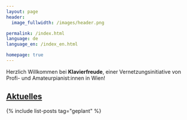 ```yaml
---
layout: page
header:
  image_fullwidth: /images/header.png

permalink: /index.html
language: de
language_en: /index_en.html

homepage: true
---
```


Herzlich Willkommen bei <b>Klavierfreude</b>, einer
Vernetzungsinitiative von Profi- und Amateurpianist:innen in Wien!

## <a href="/veranstaltungen/">Aktuelles</a> <a name="Veranstaltungen"/>


{% include list-posts tag="geplant" %}



